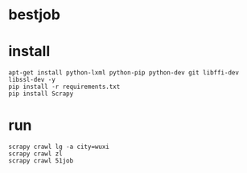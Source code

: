 # bestjob

# install
```
apt-get install python-lxml python-pip python-dev git libffi-dev libssl-dev -y
pip install -r requirements.txt
pip install Scrapy
```

# run
```
scrapy crawl lg -a city=wuxi
scrapy crawl zl
scrapy crawl 51job
```
